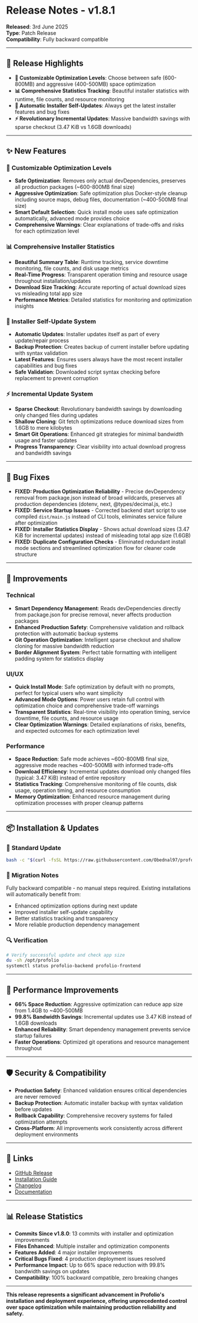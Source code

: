 # Release Notes - v1.8.1

**Released**: 3rd June 2025  
**Type**: Patch Release  
**Compatibility**: Fully backward compatible

---

## 🎯 **Release Highlights**

- **🎯 Customizable Optimization Levels**: Choose between safe (600-800MB) and aggressive (400-500MB) space optimization
- **📊 Comprehensive Statistics Tracking**: Beautiful installer statistics with runtime, file counts, and resource monitoring
- **🔄 Automatic Installer Self-Updates**: Always get the latest installer features and bug fixes
- **⚡ Revolutionary Incremental Updates**: Massive bandwidth savings with sparse checkout (3.47 KiB vs 1.6GB downloads)

---

## ✨ **New Features**

### 🎯 **Customizable Optimization Levels**
- **Safe Optimization**: Removes only actual devDependencies, preserves all production packages (~600-800MB final size)
- **Aggressive Optimization**: Safe optimization plus Docker-style cleanup including source maps, debug files, documentation (~400-500MB final size)
- **Smart Default Selection**: Quick install mode uses safe optimization automatically, advanced mode provides choice
- **Comprehensive Warnings**: Clear explanations of trade-offs and risks for each optimization level

### 📊 **Comprehensive Installer Statistics**
- **Beautiful Summary Table**: Runtime tracking, service downtime monitoring, file counts, and disk usage metrics
- **Real-Time Progress**: Transparent operation timing and resource usage throughout installation/updates
- **Download Size Tracking**: Accurate reporting of actual download sizes vs misleading total app size
- **Performance Metrics**: Detailed statistics for monitoring and optimization insights

### 🔄 **Installer Self-Update System**
- **Automatic Updates**: Installer updates itself as part of every update/repair process
- **Backup Protection**: Creates backup of current installer before updating with syntax validation
- **Latest Features**: Ensures users always have the most recent installer capabilities and bug fixes
- **Safe Validation**: Downloaded script syntax checking before replacement to prevent corruption

### ⚡ **Incremental Update System**
- **Sparse Checkout**: Revolutionary bandwidth savings by downloading only changed files during updates
- **Shallow Cloning**: Git fetch optimizations reduce download sizes from 1.6GB to mere kilobytes
- **Smart Git Operations**: Enhanced git strategies for minimal bandwidth usage and faster updates
- **Progress Transparency**: Clear visibility into actual download progress and bandwidth savings

---

## 🐛 **Bug Fixes**

- **FIXED: Production Optimization Reliability** - Precise devDependency removal from package.json instead of broad wildcards, preserves all production dependencies (dotenv, next, @types/decimal.js, etc.)
- **FIXED: Service Startup Issues** - Corrected backend start script to use compiled `dist/main.js` instead of CLI tools, eliminates service failure after optimization
- **FIXED: Installer Statistics Display** - Shows actual download sizes (3.47 KiB for incremental updates) instead of misleading total app size (1.6GB)
- **FIXED: Duplicate Configuration Checks** - Eliminated redundant install mode sections and streamlined optimization flow for cleaner code structure

---

## 🔧 **Improvements**

### Technical
- **Smart Dependency Management**: Reads devDependencies directly from package.json for precise removal, never affects production packages
- **Enhanced Production Safety**: Comprehensive validation and rollback protection with automatic backup systems
- **Git Operation Optimization**: Intelligent sparse checkout and shallow cloning for massive bandwidth reduction
- **Border Alignment System**: Perfect table formatting with intelligent padding system for statistics display

### UI/UX
- **Quick Install Mode**: Safe optimization by default with no prompts, perfect for typical users who want simplicity
- **Advanced Mode Options**: Power users retain full control with optimization choice and comprehensive trade-off warnings
- **Transparent Statistics**: Real-time visibility into operation timing, service downtime, file counts, and resource usage
- **Clear Optimization Warnings**: Detailed explanations of risks, benefits, and expected outcomes for each optimization level

### Performance
- **Space Reduction**: Safe mode achieves ~600-800MB final size, aggressive mode reaches ~400-500MB with informed trade-offs
- **Download Efficiency**: Incremental updates download only changed files (typical: 3.47 KiB) instead of entire repository
- **Statistics Tracking**: Comprehensive monitoring of file counts, disk usage, operation timing, and resource consumption
- **Memory Optimization**: Enhanced resource management during optimization processes with proper cleanup patterns

---

## 📦 **Installation & Updates**

### 🚀 **Standard Update**
```bash
bash -c "$(curl -fsSL https://raw.githubusercontent.com/Obednal97/profolio/main/install-or-update.sh)"
```

### 🔄 **Migration Notes**
Fully backward compatible - no manual steps required. Existing installations will automatically benefit from:
- Enhanced optimization options during next update
- Improved installer self-update capability
- Better statistics tracking and transparency
- More reliable production dependency management

### 🔍 **Verification**
```bash
# Verify successful update and check app size
du -sh /opt/profolio
systemctl status profolio-backend profolio-frontend
```

---

## 🚀 **Performance Improvements**

- **66% Space Reduction**: Aggressive optimization can reduce app size from 1.4GB to ~400-500MB
- **99.8% Bandwidth Savings**: Incremental updates use 3.47 KiB instead of 1.6GB downloads
- **Enhanced Reliability**: Smart dependency management prevents service startup failures
- **Faster Operations**: Optimized git operations and resource management throughout

---

## 🛡️ **Security & Compatibility**

- **Production Safety**: Enhanced validation ensures critical dependencies are never removed
- **Backup Protection**: Automatic installer backup with syntax validation before updates
- **Rollback Capability**: Comprehensive recovery systems for failed optimization attempts
- **Cross-Platform**: All improvements work consistently across different deployment environments

---

## 🔗 **Links**
- [GitHub Release](https://github.com/Obednal97/profolio/releases/tag/v1.8.1)
- [Installation Guide](../../../README.md)
- [Changelog](../../../CHANGELOG.md)
- [Documentation](../../../docs/)

---

## 📊 **Release Statistics**
- **Commits Since v1.8.0**: 13 commits with installer and optimization improvements
- **Files Enhanced**: Multiple installer and optimization components
- **Features Added**: 4 major installer improvements
- **Critical Bugs Fixed**: 4 production deployment issues resolved
- **Performance Impact**: Up to 66% space reduction with 99.8% bandwidth savings on updates
- **Compatibility**: 100% backward compatible, zero breaking changes

---

**This release represents a significant advancement in Profolio's installation and deployment experience, offering unprecedented control over space optimization while maintaining production reliability and safety.** 